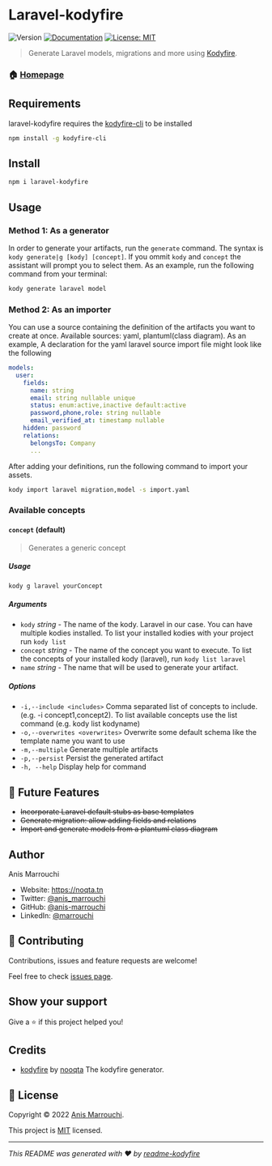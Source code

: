 # Laravel-kodyfire
![Version](https://img.shields.io/badge/version-0.0.18-blue.svg?cacheSeconds=2592000)
[![Documentation](https://img.shields.io/badge/documentation-yes-brightgreen.svg)](https://github.com/nooqta/kodyfire#install-a-kody)
[![License: MIT](https://img.shields.io/badge/License-MIT-yellow.svg)](https://github.com/nooqta/kodyfire/blob/main/LICENSE)

> Generate Laravel models, migrations and more using [Kodyfire](https://github.com/nooqta/kodyfire).

### 🏠 [Homepage](https://github.com/nooqta/kodyfire)

## Requirements

laravel-kodyfire requires the [kodyfire-cli](https://github.com/nooqta/kodyfire) to be installed

```sh
npm install -g kodyfire-cli
```
## Install

```sh
npm i laravel-kodyfire
```

## Usage

### Method 1: As a generator
In order to generate your artifacts, run the `generate` command. The syntax is `kody generate|g [kody] [concept]`. If you ommit `kody` and `concept` the assistant will prompt you to select them. As an example, run the following command from your terminal:
```sh
kody generate laravel model
```

### Method 2: As an importer
You can use a source containing the definition of the artifacts you want to create at once. Available sources: yaml, plantuml(class diagram).  As an example, A declaration for the yaml laravel source import file might look like the following
```yaml
models:
  user:
    fields:
      name: string
      email: string nullable unique
      status: enum:active,inactive default:active
      password,phone,role: string nullable
      email_verified_at: timestamp nullable
    hidden: password
    relations:
      belongsTo: Company
	  ...
```

After adding your definitions, run the following command to import your assets.

```sh
kody import laravel migration,model -s import.yaml
```

### Available concepts 

#### `concept` (default)
> Generates a generic concept

##### Usage
```bash
kody g laravel yourConcept
```
##### Arguments

- `kody` _string_ - The name of the kody. Laravel in our case. You can have multiple kodies installed. To list your installed kodies with your project run `kody list`
- `concept` _string_ - The name of the concept you want to execute. To list the concepts of your installed kody (laravel), run `kody list laravel` 
- `name` _string_ - The name that will be used to generate your artifact.

##### Options
 - `-i,--include <includes>`      Comma separated list of concepts to include. (e.g. -i concept1,concept2).
                                  To list available concepts use the list command (e.g. kody list kodyname)
- `-o,--overwrites <overwrites>`  Overwrite some default schema like the template name you want to use
- `-m,--multiple`                Generate multiple artifacts
- `-p,--persist`                 Persist the generated artifact
- `-h, --help`                    Display help for command



## 📅 Future Features
- ~~Incorporate Laravel default stubs as base templates~~
- ~~Generate migration: allow adding fields and relations~~
- ~~Import and generate models from a plantuml class diagram~~

## Author
Anis Marrouchi
* Website: https://noqta.tn
* Twitter: [@anis\_marrouchi](https://twitter.com/anis\_marrouchi)
* GitHub: [@anis-marrouchi](https://github.com/anis-marrouchi)
* LinkedIn: [@marrouchi](https://linkedin.com/in/marrouchi)

## 🤝 Contributing

Contributions, issues and feature requests are welcome!

Feel free to check [issues page](https://github.com/nooqta/laravel-kodyfire/issues). 

## Show your support

Give a ⭐️ if this project helped you!

## Credits

- [kodyfire](https://github.com/nooqta/kodyfire) by [nooqta](https://github.com/nooqta) The kodyfire generator.

## 📝 License

Copyright © 2022 [Anis Marrouchi](https://github.com/anis-marrouchi).

This project is [MIT](https://github.com/nooqta/kodyfire/blob/main/LICENSE) licensed.

***
_This README was generated with ❤️ by [readme-kodyfire](https://github.com/nooqta/readme-kodyfire)_
